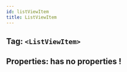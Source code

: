 ```yaml
---
id: listViewItem
title: ListViewItem
---
```


## Tag: `<ListViewItem>`

## Properties: has no properties !
